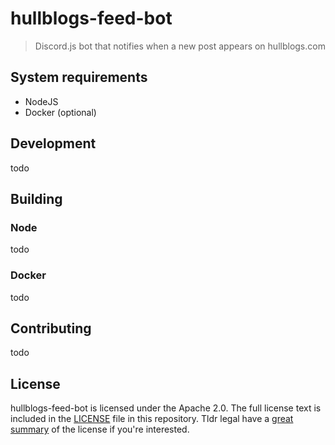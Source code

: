 # hullblogs-feed-bot

> Discord.js bot that notifies when a new post appears on hullblogs.com 

## System requirements

 - NodeJS
 - Docker (optional)

## Development

todo

## Building

### Node

todo

### Docker

todo

## Contributing

todo

## License

hullblogs-feed-bot is licensed under the Apache 2.0. The full license text is included in the [LICENSE](LICENSE.md) file in this repository. Tldr legal have a [great summary](https://tldrlegal.com/license/apache-license-2.0-(apache-2.0)) of the license if you're interested.


